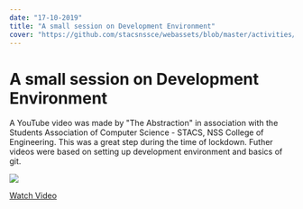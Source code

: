 ```yaml
---
date: "17-10-2019"
title: "A small session on Development Environment"
cover: "https://github.com/stacsnssce/webassets/blob/master/activities/abstraction.png?raw=true"
---
```

# A small session on Development Environment

A YouTube video was made by "The Abstraction" in association with the Students Association of Computer Science - STACS, NSS College of Engineering. This was a great step during the time of lockdown. Futher videos were based on setting up development environment and basics of git.  

![](https://github.com/stacsnssce/webassets/blob/master/activities/abstraction.png?raw=true)  

[Watch Video](https://www.youtube.com/watch?v=Q7XnVypVr4Y)
